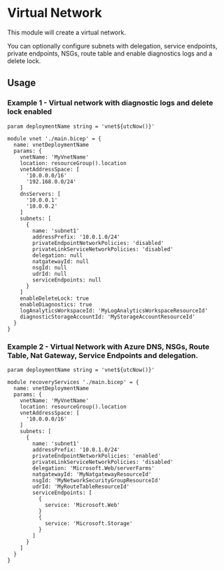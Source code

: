 # Virtual Network
This module will create a virtual network.

You can optionally configure subnets with delegation, service endpoints, private endpoints, NSGs, route table and enable diagnostics logs and a delete lock.

## Usage

### Example 1 - Virtual network with diagnostic logs and delete lock enabled
``` bicep
param deploymentName string = 'vnet${utcNow()}'

module vnet './main.bicep' = {
  name: vnetDeploymentName
  params: {
    vnetName: 'MyVnetName'
    location: resourceGroup().location
    vnetAddressSpace: [
      '10.0.0.0/16'
      '192.168.0.0/24'
    ]
    dnsServers: [
      '10.0.0.1'
      '10.0.0.2'
    ]
    subnets: [
      {
        name: 'subnet1'
        addressPrefix: '10.0.1.0/24'
        privateEndpointNetworkPolicies: 'disabled'
        privateLinkServiceNetworkPolicies: 'disabled'
        delegation: null
        natgatewayId: null
        nsgId: null
        udrId: null
        serviceEndpoints: null
      }
    ]
    enableDeleteLock: true
    enableDiagnostics: true
    logAnalyticsWorkspaceId: 'MyLogAnalyticsWorkspaceResourceId'
    diagnosticStorageAccountId: 'MyStorageAccountResourceId'
  }
}
```

### Example 2 - Virtual Network with Azure DNS, NSGs, Route Table, Nat Gateway, Service Endpoints and delegation.
``` bicep
param deploymentName string = 'vnet${utcNow()}'

module recoveryServices './main.bicep' = {
  name: vnetDeploymentName
  params: {
    vnetName: 'MyVnetName'
    location: resourceGroup().location
    vnetAddressSpace: [
      '10.0.0.0/16'  
    ]
    subnets: [
      {
        name: 'subnet1'
        addressPrefix: '10.0.1.0/24'
        privateEndpointNetworkPolicies: 'enabled'
        privateLinkServiceNetworkPolicies: 'disabled'
        delegation: 'Microsoft.Web/serverFarms'
        natgatewayId: 'MyNatgatewayResourceId'
        nsgId: 'MyNetworkSecurityGroupResourceId'
        udrId: 'MyRouteTableResourceId'
        serviceEndpoints: [
          {
            service: 'Microsoft.Web'
          }
          {
            service: 'Microsoft.Storage'
          }
        ]
      }
    ]
  }
}
```